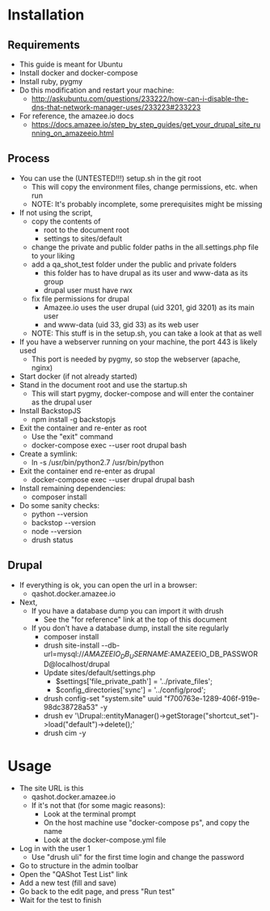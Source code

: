 # Installation
## Requirements
* This guide is meant for Ubuntu
* Install docker and docker-compose
* Install ruby, pygmy
* Do this modification and restart your machine:
    * http://askubuntu.com/questions/233222/how-can-i-disable-the-dns-that-network-manager-uses/233223#233223
* For reference, the amazee.io docs
    * https://docs.amazee.io/step_by_step_guides/get_your_drupal_site_running_on_amazeeio.html    
    
## Process
* You can use the (UNTESTED!!!) setup.sh in the git root
    * This will copy the environment files, change permissions, etc. when run
    * NOTE: It's probably incomplete, some prerequisites might be missing
* If not using the script,
    * copy the contents of
        * root to the document root
        * settings to sites/default
    * change the private and public folder paths in the all.settings.php file to your liking
    * add a qa_shot_test folder under the public and private folders
        * this folder has to have drupal as its user and www-data as its group
        * drupal user must have rwx
    * fix file permissions for drupal
        * Amazee.io uses the user drupal (uid 3201, gid 3201) as its main user
        * and www-data (uid 33, gid 33) as its web user    
    * NOTE: This stuff is in the setup.sh, you can take a look at that as well
* If you have a webserver running on your machine, the port 443 is likely used
    * This port is needed by pygmy, so stop the webserver (apache, nginx)
* Start docker (if not already started)
* Stand in the document root and use the startup.sh
    * This will start pygmy, docker-compose and will enter the container as the drupal user
* Install BackstopJS
    * npm install -g backstopjs
* Exit the container and re-enter as root
    * Use the "exit" command
    * docker-compose exec --user root drupal bash
* Create a symlink:
    * ln -s /usr/bin/python2.7 /usr/bin/python
* Exit the container end re-enter as drupal    
    * docker-compose exec --user drupal drupal bash
* Install remaining dependencies:
    * composer install
* Do some sanity checks:
    * python --version
    * backstop --version
    * node --version
    * drush status
    
## Drupal    
* If everything is ok, you can open the url in a browser:
    * qashot.docker.amazee.io
* Next,
    * If you have a database dump you can import it with drush 
        * See the "for reference" link at the top of this document
    * If you don't have a database dump, install the site regularly
        * composer install
        * drush site-install --db-url=mysql://$AMAZEEIO_DB_USERNAME:$AMAZEEIO_DB_PASSWORD@localhost/drupal
        * Update sites/default/settings.php
            * $settings['file_private_path'] = '../private_files';
            * $config_directories['sync'] = '../config/prod';
        * drush config-set "system.site" uuid "f700763e-1289-406f-919e-98dc38728a53" -y
        * drush ev '\Drupal::entityManager()->getStorage("shortcut_set")->load("default")->delete();'
        * drush cim -y
    
# Usage
* The site URL is this
    * qashot.docker.amazee.io
    * If it's not that (for some magic reasons):
        * Look at the terminal prompt
        * On the host machine use "docker-compose ps", and copy the name
        * Look at the docker-compose.yml file
* Log in with the user 1
    * Use "drush uli" for the first time login and change the password
* Go to structure in the admin toolbar
* Open the "QAShot Test List" link
* Add a new test (fill and save)
* Go back to the edit page, and press "Run test"
* Wait for the test to finish
